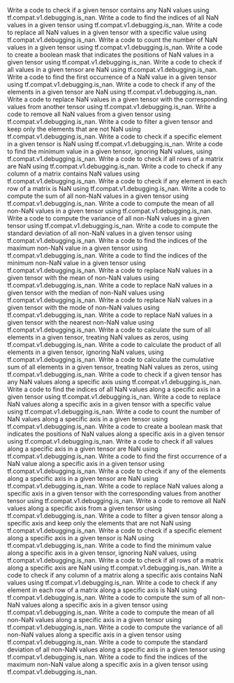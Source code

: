 Write a code to check if a given tensor contains any NaN values using tf.compat.v1.debugging.is_nan.
Write a code to find the indices of all NaN values in a given tensor using tf.compat.v1.debugging.is_nan.
Write a code to replace all NaN values in a given tensor with a specific value using tf.compat.v1.debugging.is_nan.
Write a code to count the number of NaN values in a given tensor using tf.compat.v1.debugging.is_nan.
Write a code to create a boolean mask that indicates the positions of NaN values in a given tensor using tf.compat.v1.debugging.is_nan.
Write a code to check if all values in a given tensor are NaN using tf.compat.v1.debugging.is_nan.
Write a code to find the first occurrence of a NaN value in a given tensor using tf.compat.v1.debugging.is_nan.
Write a code to check if any of the elements in a given tensor are NaN using tf.compat.v1.debugging.is_nan.
Write a code to replace NaN values in a given tensor with the corresponding values from another tensor using tf.compat.v1.debugging.is_nan.
Write a code to remove all NaN values from a given tensor using tf.compat.v1.debugging.is_nan.
Write a code to filter a given tensor and keep only the elements that are not NaN using tf.compat.v1.debugging.is_nan.
Write a code to check if a specific element in a given tensor is NaN using tf.compat.v1.debugging.is_nan.
Write a code to find the minimum value in a given tensor, ignoring NaN values, using tf.compat.v1.debugging.is_nan.
Write a code to check if all rows of a matrix are NaN using tf.compat.v1.debugging.is_nan.
Write a code to check if any column of a matrix contains NaN values using tf.compat.v1.debugging.is_nan.
Write a code to check if any element in each row of a matrix is NaN using tf.compat.v1.debugging.is_nan.
Write a code to compute the sum of all non-NaN values in a given tensor using tf.compat.v1.debugging.is_nan.
Write a code to compute the mean of all non-NaN values in a given tensor using tf.compat.v1.debugging.is_nan.
Write a code to compute the variance of all non-NaN values in a given tensor using tf.compat.v1.debugging.is_nan.
Write a code to compute the standard deviation of all non-NaN values in a given tensor using tf.compat.v1.debugging.is_nan.
Write a code to find the indices of the maximum non-NaN value in a given tensor using tf.compat.v1.debugging.is_nan.
Write a code to find the indices of the minimum non-NaN value in a given tensor using tf.compat.v1.debugging.is_nan.
Write a code to replace NaN values in a given tensor with the mean of non-NaN values using tf.compat.v1.debugging.is_nan.
Write a code to replace NaN values in a given tensor with the median of non-NaN values using tf.compat.v1.debugging.is_nan.
Write a code to replace NaN values in a given tensor with the mode of non-NaN values using tf.compat.v1.debugging.is_nan.
Write a code to replace NaN values in a given tensor with the nearest non-NaN value using tf.compat.v1.debugging.is_nan.
Write a code to calculate the sum of all elements in a given tensor, treating NaN values as zeros, using tf.compat.v1.debugging.is_nan.
Write a code to calculate the product of all elements in a given tensor, ignoring NaN values, using tf.compat.v1.debugging.is_nan.
Write a code to calculate the cumulative sum of all elements in a given tensor, treating NaN values as zeros, using tf.compat.v1.debugging.is_nan.
Write a code to check if a given tensor has any NaN values along a specific axis using tf.compat.v1.debugging.is_nan.
Write a code to find the indices of all NaN values along a specific axis in a given tensor using tf.compat.v1.debugging.is_nan.
Write a code to replace NaN values along a specific axis in a given tensor with a specific value using tf.compat.v1.debugging.is_nan.
Write a code to count the number of NaN values along a specific axis in a given tensor using tf.compat.v1.debugging.is_nan.
Write a code to create a boolean mask that indicates the positions of NaN values along a specific axis in a given tensor using tf.compat.v1.debugging.is_nan.
Write a code to check if all values along a specific axis in a given tensor are NaN using tf.compat.v1.debugging.is_nan.
Write a code to find the first occurrence of a NaN value along a specific axis in a given tensor using tf.compat.v1.debugging.is_nan.
Write a code to check if any of the elements along a specific axis in a given tensor are NaN using tf.compat.v1.debugging.is_nan.
Write a code to replace NaN values along a specific axis in a given tensor with the corresponding values from another tensor using tf.compat.v1.debugging.is_nan.
Write a code to remove all NaN values along a specific axis from a given tensor using tf.compat.v1.debugging.is_nan.
Write a code to filter a given tensor along a specific axis and keep only the elements that are not NaN using tf.compat.v1.debugging.is_nan.
Write a code to check if a specific element along a specific axis in a given tensor is NaN using tf.compat.v1.debugging.is_nan.
Write a code to find the minimum value along a specific axis in a given tensor, ignoring NaN values, using tf.compat.v1.debugging.is_nan.
Write a code to check if all rows of a matrix along a specific axis are NaN using tf.compat.v1.debugging.is_nan.
Write a code to check if any column of a matrix along a specific axis contains NaN values using tf.compat.v1.debugging.is_nan.
Write a code to check if any element in each row of a matrix along a specific axis is NaN using tf.compat.v1.debugging.is_nan.
Write a code to compute the sum of all non-NaN values along a specific axis in a given tensor using tf.compat.v1.debugging.is_nan.
Write a code to compute the mean of all non-NaN values along a specific axis in a given tensor using tf.compat.v1.debugging.is_nan.
Write a code to compute the variance of all non-NaN values along a specific axis in a given tensor using tf.compat.v1.debugging.is_nan.
Write a code to compute the standard deviation of all non-NaN values along a specific axis in a given tensor using tf.compat.v1.debugging.is_nan.
Write a code to find the indices of the maximum non-NaN value along a specific axis in a given tensor using tf.compat.v1.debugging.is_nan.